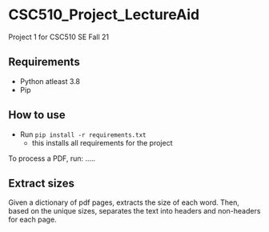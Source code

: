 # CSC510_Project_LectureAid
Project 1 for CSC510 SE Fall 21

## Requirements

+ Python atleast 3.8
+ Pip

## How to use

+ Run `pip install -r requirements.txt`
  + this installs all requirements for the project

To process a PDF, run:
.....

## Extract sizes

Given a dictionary of pdf pages, extracts the size of each word.
Then, based on the unique sizes, separates the text into headers and non-headers for each page.